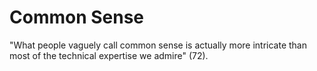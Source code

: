 # Common Sense

"What people vaguely call common sense is actually more intricate than most of the technical expertise we admire" (72).


